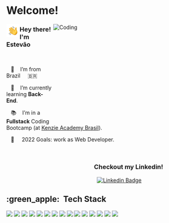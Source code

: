 <h1 align="start" >Welcome!</h1>


<img align="right" alt="Coding" width="380" height="260" src="https://cdn.dribbble.com/users/1162077/screenshots/3848914/programmer.gif">

<img  src="src/Hand%20Wave.gif" width='35' align="left"/><h3>Hey there! I'm Estevão</h3>
<br />


&nbsp;&nbsp;&nbsp;:house_with_garden:&nbsp;&nbsp;&nbsp;&nbsp;I’m from Brazil &nbsp;&nbsp;&nbsp;&nbsp;🇧🇷

&nbsp;&nbsp;&nbsp;🌱&nbsp;&nbsp;&nbsp;&nbsp;I’m currently learning **Back-End**.
  
&nbsp;&nbsp;&nbsp;:books:&nbsp;&nbsp;&nbsp;&nbsp;I’m in a **Fullstack** Coding Bootcamp (at [Kenzie Academy Brasil](https://www.linkedin.com/school/kenzie-brasil)).

&nbsp;&nbsp;&nbsp;:dart:&nbsp;&nbsp;&nbsp;&nbsp; 2022 Goals: work as Web Developer.

<br />
<div align="end">

<h3>Checkout my Linkedin!&ensp;&ensp;&ensp;&ensp;&ensp;&ensp;&ensp;&ensp;&ensp;&ensp;&ensp;</h3>
  
[![Linkedin Badge](https://img.shields.io/badge/-LinkedIn-blue?style=flat-square&logo=Linkedin&logoColor=white&link=https://www.linkedin.com/in/estevãolibardi/)](https://www.linkedin.com/in/estevãolibardi/)&ensp;&ensp;&ensp;&ensp;&ensp;&ensp;&ensp;&ensp;&ensp;&ensp;&ensp;&ensp;&ensp;&ensp;&ensp;&ensp;&ensp;&ensp;&ensp;&ensp;&ensp;
  
</div>
<h2 align="start">:green_apple: &nbsp;Tech Stack</h2>

<!-- More badges at: https://github.com/iuricode/README-template/blob/main/badges/badges.md -->
<div align="left">
<img src="https://img.shields.io/badge/JavaScript-F7DF1E?style=for-the-badge&logo=javascript&logoColor=black"/><space><space>
<img src="https://img.shields.io/badge/HTML-239120?style=for-the-badge&logo=html5&logoColor=white"/><space><space>
<img src="https://img.shields.io/badge/CSS3-1572B6?style=for-the-badge&logo=css3&logoColor=white"/><space><space>
<img src="https://img.shields.io/badge/React-20232A?style=for-the-badge&logo=react&logoColor=61DAFB"/><space><space>
<img src="https://img.shields.io/badge/TypeScript-007ACC?style=for-the-badge&logo=typescript&logoColor=white"/><space><space>
<img src="https://img.shields.io/badge/NodeJS-339933?style=for-the-badge&logo=node.js5&logoColor=white"/><space><space>
<img src="https://img.shields.io/badge/Express.js-404D59?style=for-the-badge"/><space><space>
<img src="https://img.shields.io/badge/PostgreSQL-316192?style=for-the-badge&logo=postgresql&logoColor=white"/><space><space>
<img src="https://img.shields.io/badge/Vercel-000000?style=for-the-badge&logo=vercel&logoColor=white"/><space><space>  
<img src="https://img.shields.io/badge/Ubuntu-E95420?style=for-the-badge&logo=ubuntu&logoColor=white"/><space><space>
<img src="https://img.shields.io/badge/GitHub-100000?style=for-the-badge&logo=github&logoColor=white"/><space><space> 
<img src="https://img.shields.io/badge/styled--components-DB7093?style=for-the-badge&logo=styled-components&logoColor=white"/><space><space>
<img src="https://img.shields.io/badge/Figma-F24E1E?style=for-the-badge&logo=figma&logoColor=white"/><space><space> 
<img src="https://img.shields.io/badge/Docker-2496ED?style=for-the-badge&logo=docker&logoColor=white"/><space><space>
<img src="https://img.shields.io/badge/GIT-E44C30?style=for-the-badge&logo=git&logoColor=white"/><space><space> 
  
